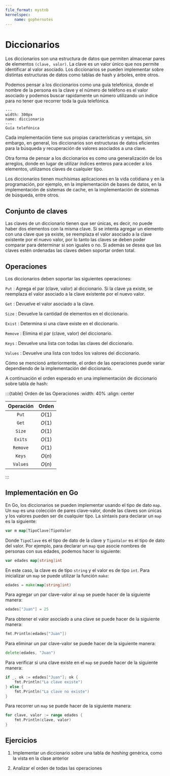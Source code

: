 ```yaml
---
file_format: mystnb
kernelspec:
    name: gophernotes
---
```


# Diccionarios

Los diccionarios son una estructura de datos que permiten almacenar pares de elementos `(clave, valor)`. La clave es un valor único que nos permite identificar al valor asociado. Los diccionarios se pueden implementar sobre distintas estructuras de datos como tablas de hash y árboles, entre otros.

Podemos pensar a los diccionarios como una guía telefónica, donde el nombre de la persona es la clave y el número de teléfono es el valor asociado y podemos buscar rapidamente un número utilizando un índice para no tener que recorrer toda la guía telefónica.

```{figure} ../assets/images/Diccionario.svg
---
width: 300px
name: diccionario
---
Guía telefónica
```

Cada implementación tiene sus propias características y ventajas, sin embargo, en general, los diccionarios son estructuras de datos eficientes para la búsqueda y recuperación de valores asociados a una clave.

Otra forma de pensar a los diccionarios es como una generalización de los arreglos, donde en lugar de utilizar índices enteros para acceder a los elementos, utilizamos claves de cualquier tipo.

Los diccionarios tienen muchísimas aplicaciones en la vida cotidiana y en la programación, por ejemplo, en la implementación de bases de datos, en la implementación de sistemas de cache, en la implementación de sistemas de búsqueda, entre otros.

## Conjunto de claves

Las claves de un diccionario tienen que ser únicas, es decir, no puede haber dos elementos con la misma clave. Si se intenta agregar un elemento con una clave que ya existe, se reemplaza el valor asociado a la clave existente por el nuevo valor, por lo tanto las claves se deben poder comparar para determinar si son iguales o no. Si además se desea que las claves estén ordenadas las claves deben soportar orden total.

## Operaciones

Los diccionarios deben soportar las siguientes operaciones:

`Put`
: Agrega el par (clave, valor) al diccionario. Si la clave ya existe, se reemplaza el valor asociado a la clave existente por el nuevo valor.

`Get`
: Devuelve el valor asociado a la clave.

`Size`
: Devuelve la cantidad de elementos en el diccionario.

`Exist`
: Determina si una clave existe en el diccionario.

`Remove`
: Elimina el par (clave, valor) del diccionario.

`Keys`
: Devuelve una lista con todas las claves del diccionario.

`Values`
: Devuelve una lista con todos los valores del diccionario.

Cómo se mencionó anteriormente, el orden de las operaciones puede variar dependiendo de la implementación del diccionario.

A continuación el orden esperado en una implementación de diccionario sobre tabla de hash:

:::{table} Orden de las Operaciones
:width: 40%
:align: center

| Operación | Orden  |
| :-------: | :----: |
|   `Put`   | $O(1)$ |
|   `Get`   | $O(1)$ |
|  `Size`   | $O(1)$ |
|  `Exits`  | $O(1)$ |
| `Remove`  | $O(1)$ |
|  `Keys`   | $O(n)$ |
| `Values`  | $O(n)$ |

:::

## Implementación en Go

En Go, los diccionarios se pueden implementar usando el tipo de dato `map`. Un `map` es una colección de pares clave-valor, donde las claves son únicas y los valores pueden ser de cualquier tipo. La sintaxis para declarar un `map` es la siguiente:

```go
var m map[TipoClave]TipoValor
```

Donde `TipoClave` es el tipo de dato de la clave y `TipoValor` es el tipo de dato del valor. Por ejemplo, para declarar un `map` que asocie nombres de personas con sus edades, podemos hacer lo siguiente:

```go
var edades map[string]int
```

En este caso, la clave es de tipo `string` y el valor es de tipo `int`. Para inicializar un `map` se puede utilizar la función `make`:

```go
edades = make(map[string]int)
```

Para agregar un par clave-valor al `map` se puede hacer de la siguiente manera:

```go
edades["Juan"] = 25
```

Para obtener el valor asociado a una clave se puede hacer de la siguiente manera:

```go
fmt.Println(edades["Juan"])
```

Para eliminar un par clave-valor se puede hacer de la siguiente manera:

```go
delete(edades, "Juan")
```

Para verificar si una clave existe en el `map` se puede hacer de la siguiente manera:

```go
if _, ok := edades["Juan"]; ok {
    fmt.Println("La clave existe")
} else {
    fmt.Println("La clave no existe")
}
```

Para recorrer un `map` se puede hacer de la siguiente manera:

```go
for clave, valor := range edades {
    fmt.Println(clave, valor)
}
```

## Ejercicios

1. Implementar un diccionario sobre una tabla de _hashing_ genérica, como la vista en la clase anterior

2. Analizar el orden de todas las operaciones
